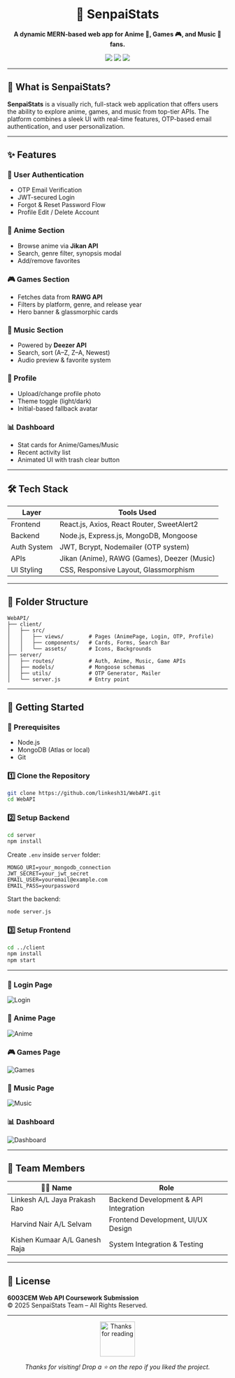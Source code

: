 
<h1 align="center">💠 SenpaiStats</h1>
<p align="center"><strong>A dynamic MERN-based web app for Anime 🎴, Games 🎮, and Music 🎵 fans.</strong></p>
<p align="center">
  <img src="https://img.shields.io/badge/MERN%20Stack-Full--Stack-blue?style=flat-square&logo=javascript" />
  <img src="https://img.shields.io/badge/API%20Integration-Jikan%2FRAWG%2FDeezer-green?style=flat-square&logo=api" />
  <img src="https://img.shields.io/badge/OTP%20Auth-Enabled-orange?style=flat-square&logo=gmail" />
</p>

---

## 🧩 What is SenpaiStats?

**SenpaiStats** is a visually rich, full-stack web application that offers users the ability to explore anime, games, and music from top-tier APIs. The platform combines a sleek UI with real-time features, OTP-based email authentication, and user personalization.

---

## ✨ Features

### 🔐 User Authentication
- OTP Email Verification
- JWT-secured Login
- Forgot & Reset Password Flow
- Profile Edit / Delete Account

### 🎴 Anime Section
- Browse anime via **Jikan API**
- Search, genre filter, synopsis modal
- Add/remove favorites

### 🎮 Games Section
- Fetches data from **RAWG API**
- Filters by platform, genre, and release year
- Hero banner & glassmorphic cards

### 🎵 Music Section
- Powered by **Deezer API**
- Search, sort (A–Z, Z–A, Newest)
- Audio preview & favorite system

### 👤 Profile
- Upload/change profile photo
- Theme toggle (light/dark)
- Initial-based fallback avatar

### 📊 Dashboard
- Stat cards for Anime/Games/Music
- Recent activity list
- Animated UI with trash clear button

---

## 🛠 Tech Stack

| Layer        | Tools Used                                    |
|--------------|-----------------------------------------------|
| Frontend     | React.js, Axios, React Router, SweetAlert2    |
| Backend      | Node.js, Express.js, MongoDB, Mongoose        |
| Auth System  | JWT, Bcrypt, Nodemailer (OTP system)          |
| APIs         | Jikan (Anime), RAWG (Games), Deezer (Music)   |
| UI Styling   | CSS, Responsive Layout, Glassmorphism         |

---

## 📂 Folder Structure

```
WebAPI/
├── client/
│   ├── src/
│   │   ├── views/        # Pages (AnimePage, Login, OTP, Profile)
│   │   ├── components/   # Cards, Forms, Search Bar
│   │   └── assets/       # Icons, Backgrounds
├── server/
│   ├── routes/           # Auth, Anime, Music, Game APIs
│   ├── models/           # Mongoose schemas
│   ├── utils/            # OTP Generator, Mailer
│   └── server.js         # Entry point
```

---

## 🚀 Getting Started

### 🔧 Prerequisites
- Node.js
- MongoDB (Atlas or local)
- Git

### 1️⃣ Clone the Repository

```bash
git clone https://github.com/linkesh31/WebAPI.git
cd WebAPI
```

### 2️⃣ Setup Backend

```bash
cd server
npm install
```

Create `.env` inside `server` folder:

```env
MONGO_URI=your_mongodb_connection
JWT_SECRET=your_jwt_secret
EMAIL_USER=youremail@example.com
EMAIL_PASS=yourpassword
```

Start the backend:

```bash
node server.js
```

### 3️⃣ Setup Frontend

```bash
cd ../client
npm install
npm start
```

---


### 🔐 Login Page  
![Login](https://via.placeholder.com/800x400.png?text=Login+Page)

### 🎴 Anime Page  
![Anime](https://via.placeholder.com/800x400.png?text=Anime+Page)

### 🎮 Games Page  
![Games](https://via.placeholder.com/800x400.png?text=Games+Page)

### 🎵 Music Page  
![Music](https://via.placeholder.com/800x400.png?text=Music+Page)

### 📊 Dashboard  
![Dashboard](https://via.placeholder.com/800x400.png?text=Dashboard)

---

## 👥 Team Members

| 👨‍💻 Name                             | Role                                 |
|--------------------------------------|--------------------------------------|
| Linkesh A/L Jaya Prakash Rao         | Backend Development & API Integration|
| Harvind Nair A/L Selvam              | Frontend Development, UI/UX Design   |
| Kishen Kumaar A/L Ganesh Raja        | System Integration & Testing         |

---

## 📘 License

**6003CEM Web API Coursework Submission**  
© 2025 SenpaiStats Team – All Rights Reserved.

---

<p align="center">
  <img src="https://media.giphy.com/media/v1.Y2lkPTc5MGI3NjExZ3phcWFkZ3VvZWJxN2k5aHphd3Z2aXZsM2E1aWNwN2FvZ2s3aTdzZCZlcD12MV9naWZzX3NlYXJjaCZjdD1n/bGgsc5mWoryfgKBx1u/giphy.gif" height="80" alt="Thanks for reading"/>
</p>
<p align="center"><i>Thanks for visiting! Drop a ⭐ on the repo if you liked the project.</i></p>
